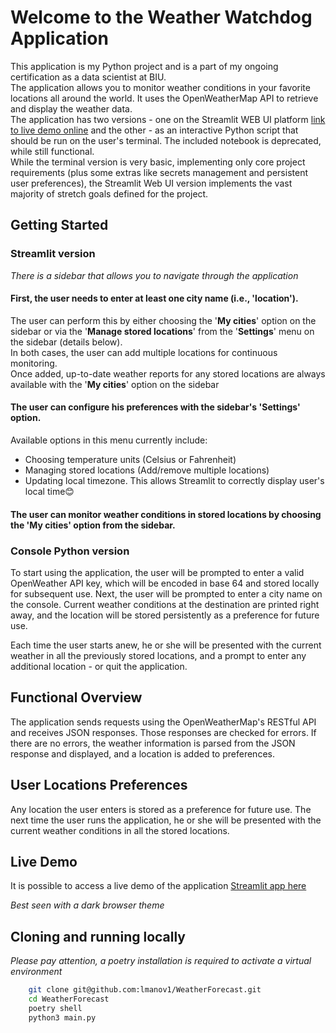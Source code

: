 # Welcome to the Weather Watchdog Application
This application is my Python project and is a part of my ongoing certification as a data scientist at BIU.   
The application allows you to monitor weather conditions in your favorite locations all around the world. It uses the OpenWeatherMap API to retrieve and display the weather data.   
The application has two versions - one on the Streamlit WEB UI platform  [link to live demo online](#live-demo)
and the other - as an interactive Python script that should be run on the user's terminal.
The included notebook is deprecated, while still functional.   
While the terminal version is very basic, implementing only core project requirements (plus some extras like secrets management and persistent user preferences), the Streamlit Web UI version implements the vast majority of stretch goals defined for the project.

## Getting Started
### Streamlit version

*There is a sidebar that allows you to navigate through the application*

#### First, the user needs to enter at least one city name (i.e., 'location').
The user can perform this by either choosing the '**My cities**' option on the sidebar or via the '**Manage stored locations**' from the '**Settings**' menu on the sidebar (details below).   
In both cases, the user can add multiple locations for continuous monitoring.    
Once added, up-to-date weather reports for any stored locations are always available with the '**My cities**' option on the sidebar

#### The user can configure his preferences with the sidebar's '**Settings**' option.    
Available options in this menu currently include:
* Choosing temperature units (Celsius or Fahrenheit)
* Managing stored locations (Add/remove multiple locations)   
* Updating local timezone. This allows Streamlit to correctly display user's local time😊

#### The user can monitor weather conditions in stored locations by choosing the '**My cities**' option from the sidebar.

### Console Python version
To start using the application, the user will be prompted to enter a valid OpenWeather API key, which will be encoded in base 64 and stored locally for subsequent use.
Next, the user will be prompted to enter a city name on the console. Current weather conditions at the destination are printed right away, and the location will be stored persistently as a preference for future use. 

Each time the user starts anew, he or she will be presented with the current weather in all the previously stored locations, and a prompt to enter any additional location - or quit the application. 

## Functional Overview

The application sends requests using the OpenWeatherMap's RESTful API and receives JSON responses. Those responses are checked for errors. If there are no errors, the weather information is parsed from the JSON response and displayed, and a location is added to preferences.

## User Locations Preferences

Any location the user enters is stored as a preference for future use. The next time the user runs the application, he or she will be presented with the current weather conditions in all the stored locations.

## Live Demo

It is possible to access a live demo of the application [Streamlit app here](https://weatherforecast-guhya2ufeugzbk9fugn6y6.streamlit.app/ "Weather Watchdog")

*Best seen with a dark browser theme*

## Cloning and running locally 
*Please pay attention, a poetry installation is required to activate a virtual environment*
```bash
    git clone git@github.com:lmanov1/WeatherForecast.git
    cd WeatherForecast
    poetry shell
    python3 main.py
